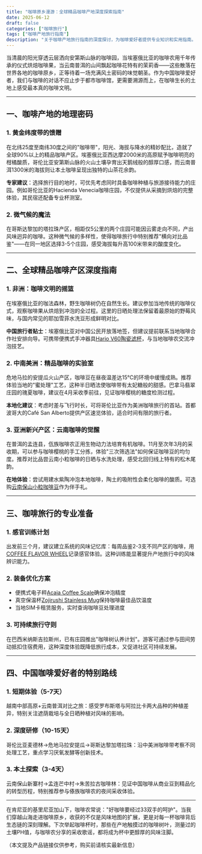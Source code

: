 ```yaml
---
title: "咖啡原乡漫游：全球精品咖啡产地深度探索指南"
date: 2025-06-12
draft: false
categories: ["咖啡旅行"]
tags: ["咖啡产地旅行指南"]
description: "关于咖啡产地旅行指南的深度探讨，为咖啡爱好者提供专业知识和实用指南。"
---
```


当清晨的阳光穿透云层洒向安第斯山脉的咖啡园，当埃塞俄比亚的咖啡农用千年传承的仪式烘焙咖啡果，当云南普洱的山间飘起咖啡花特有的茉莉香——这些散落在世界各地的咖啡原乡，正等待着一场充满风土密码的味觉朝圣。作为中国咖啡爱好者，我们与咖啡的对话不应止步于都市咖啡馆，更需要溯源而上，在咖啡生长的土地上感受最本真的咖啡文明。

---

## 一、咖啡产地的地理密码

### 1. 黄金纬度带的馈赠
在北纬25度至南纬30度之间的"咖啡带"，阳光、海拔与降水的精妙配比，造就了全球90%以上的精品咖啡产区。埃塞俄比亚西达摩2000米的高原赋予咖啡明亮的柑橘酸质，哥伦比亚安第斯山脉的火山土壤孕育出天鹅绒般的醇厚口感，而云南普洱1300米的海拔则让本土咖啡呈现出独特的山茶花余韵。

**专家建议**：选择旅行目的地时，可优先考虑同时具备咖啡种植与旅游接待能力的庄园。例如哥伦比亚的Hacienda Venecia咖啡庄园，不仅提供从采摘到烘焙的完整体验，其民宿还配备专业杯测室。

### 2. 微气候的魔法
在哥斯达黎加的塔拉珠产区，相距仅5公里的两个庄园可能因云雾走向不同，产出风味迥异的咖啡。这种微气候的多样性，使得咖啡旅行中特别推荐"横向对比品鉴"——在同一地区选择3-5个庄园，感受海拔每升高100米带来的酸度变化。

---

## 二、全球精品咖啡产区深度指南

### 1. 非洲：咖啡文明的摇篮
在埃塞俄比亚的咖法森林，野生咖啡树仍在自然生长。建议参加当地传统的咖啡仪式，观察咖啡果从烘焙到冲泡的全过程。这里的日晒处理法保留着最原始的野莓风味，与国内常见的耶加雪菲水洗豆形成鲜明对比。

**中国旅行者贴士**：埃塞俄比亚对中国公民开放落地签，但建议提前联系当地咖啡合作社安排向导。可携带便携式手冲器具[Hario V60陶瓷滤杯](https://www.amazon.com/s?k=Hario%20V60%E9%99%B6%E7%93%B7%E6%BB%A4%E6%9D%AF&tag=coffeeprism-20)，与当地咖啡农交流冲泡技艺。

### 2. 中南美洲：精品咖啡的实验室
危地马拉的安提瓜火山产区，咖啡豆在昼夜温差达15℃的环境中缓慢成熟。推荐体验当地的"蜜处理"工艺，这种半日晒法使咖啡带有太妃糖般的甜感。巴拿马翡翠庄园的瑰夏咖啡，建议在4月采收季前往，见证咖啡樱桃的糖度检测过程。

**本地化建议**：考虑时差与飞行时长，可将哥伦比亚作为美洲咖啡旅行的首站。首都波哥大的Café San Alberto提供产区速览体验，适合时间有限的旅行者。

### 3. 亚洲新兴产区：云南咖啡的觉醒
在普洱的孟连县，佤族咖啡农正用生物动力法培育有机咖啡。11月至次年3月的采收期，可以参与咖啡樱桃的手工分拣，体验"三次筛选法"如何保证咖啡豆的均匀度。推荐对比品尝云南小粒咖啡的日晒与水洗处理，感受北回归线上特有的松木尾韵。

**在地体验**：尝试用建水紫陶冲泡本地咖啡，陶土的吸附性会柔化咖啡的酸质。可选购[云南保山小粒咖啡豆](https://www.amazon.com/s?k=%E4%BA%91%E5%8D%97%E4%BF%9D%E5%B1%B1%E5%B0%8F%E7%B2%92%E5%92%96%E5%95%A1%E8%B1%86&tag=coffeeprism-20)作为伴手礼。

---

## 三、咖啡旅行的专业准备

### 1. 感官训练计划
出发前三个月，建议建立系统的风味记忆库：每周品鉴2-3支不同产区的咖啡，用[COFFEE FLAVOR WHEEL](https://www.amazon.com/s?k=COFFEE%20FLAVOR%20WHEEL&tag=coffeeprism-20)记录感官体验。这种训练能显著提升产地旅行中的风味辨识能力。

### 2. 装备优化方案
- 便携式电子秤[Acaia Coffee Scale](https://www.amazon.com/s?k=Acaia%20Coffee%20Scale&tag=coffeeprism-20)确保冲泡精度
- 真空保温杯[Zojirushi Stainless Mug](https://www.amazon.com/s?k=Zojirushi%20Stainless%20Mug&tag=coffeeprism-20)保持咖啡最佳品饮温度
- 当地SIM卡租赁服务，实时查询咖啡豆处理进度

### 3. 可持续旅行守则
在巴西米纳斯吉拉斯州，已有庄园推出"咖啡树认养计划"。游客可通过参与田间劳动抵扣住宿费用，这种深度体验既降低旅行成本，又促进社区可持续发展。

---

## 四、中国咖啡爱好者的特别路线

### 1. 短期体验（5-7天）
越南中部高原+云南普洱对比之旅：感受罗布斯塔与阿拉比卡两大品种的种植差异，特别关注遮荫栽培与全日晒种植对风味的影响。

### 2. 深度研修（10-15天）
哥伦比亚麦德林→危地马拉安提瓜→哥斯达黎加塔拉珠：沿中美洲咖啡带考察不同处理工艺，重点学习厌氧发酵等创新技术。

### 3. 本土探索（3-4天）
云南保山新寨村→孟连芒中村→朱苦拉古咖啡林：见证中国咖啡从商业豆到精品化的转型历程，特别推荐参与傣族咖啡农的夜间采收体验。

---

在肯尼亚的基里尼亚加山下，咖啡农常说："好咖啡要经过33双手的呵护"。当我们穿越山海走进咖啡原乡，收获的不仅是风味地图的扩展，更是对每一杯咖啡背后生态链的深刻理解。下次举起咖啡杯时，那些在产地触摸过的咖啡树叶，测量过的土壤PH值，与咖啡农分享的采收歌谣，都将成为杯中更醇厚的风味注脚。

（本文提及产品链接仅供参考，购买前请核实最新信息）